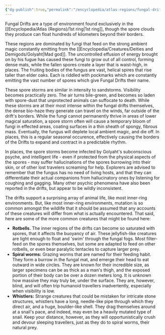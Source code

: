 ```yaml
---
{"dg-publish":true,"permalink":"/encyclopedia/atlas-regions/fungal-drifts/"}
---
```


Fungal Drifts are a type of environment found exclusively in the [[Encyclopedia/Atlas (Regions)/1st ring\|1st ring]], though the spore clouds they produce can float hundreds of kilometers beyond their borders.

These regions are dominated by fungi that feed on the strong ambient magic constantly emitting from the [[Encyclopedia/Creatures/Deities and Demigods/Golyaht\|Mad god]]. The uncontrolled effusion of energy brought on by his fugue has caused these fungi to grow out of all control, forming dense mats, while the fallen spores create a layer that is waist-high, in places. The fruiting bodies of the fungus are vast, helical spires that rise taller than elder oaks. Each is riddled with pockmarks which are constantly emitting the vast number of spores which give Fungal Drifts their name.

These spore storms are similar in intensity to sandstorms. Visibility becomes practically zero. The air turns bile-green, and becomes so laden with spore-dust that unprotected animals can suffocate to death. While these storms are at their most intense within the fungal drifts themselves, the dense bio-haze they generate can travel on the winds, far outside of the drift's borders. While the fungi cannot permanently thrive in areas of lower magical saturation, a spore storm often will cause a temporary bloom of fungi in effected areas, coating surfaces in a thin sheath of spongy, fibrous mass. Eventually, the fungus will deplete local ambient magic, and die off. In places, this is a regular seasonal occurence, effectively causing the borders of the Drifts to expand and contract in a predictable rhythm.

In places, the spore storms become infected by Golyaht's subconscious psyche, and intelligent life - even if protected from the physical aspects of the spores - may suffer hallucinations of the spores burrowing into their skin, or of other lost travelers screaming for help. Explorers are advised to remember that the fungus has no need of living hosts, and that they can differentiate their actual companions from hallucinatory ones by listening for coughing and gagging. Many other psychic phenomena have also been reported in the drifts, but appear to be wildly inconsistent.

The drifts support a surprising array of animal life, like most inner-ring environments. But, like most inner-ring environments, mutation is so common amongst the wildlife that it should be assumed that any accounts of these creatures will differ from what is actually encountered. That said, here are some of the more common creatures that might be found here:

- **Rotbells.** The inner regions of the drifts can become so saturated with spores, that it affects the buoyancy of air. These jellyfish-like creatures are light enough to float and 'swim' through the fungal fogs. Most filter-feed on the spores themselves, but some are adapted to feed on other rotbells, or even bear paralytic tentacles to capture larger prey.
- **Spiral worms:** Grazing worms that are named for their feeding habit. They form a burrow in the fungal mat, and emerge their head to eat outward in wide circles. They are known for their incredible size, as larger specimens can be as thick as a man's thigh, and the exposed portion of their body can be over a dozen meters long. It is unknown how massive they may truly be, under the surface. They are, however, blind, and will often trip humanoid travellers inadvertently, especially when visibility is low.
- **Whistlers:** Strange creatures that could be mistaken for intricate stone structures, whistlers have a long, needle-like pipe through which they direct air, and a huge, boulder-like shell. They drag themselves around at a snail's pace, and indeed, may even be a heavily mutated type of snail. Keep your distance, however, as they will opportunistically crush and devour sleeping travellers, just as they do to spiral worms, their natural prey.